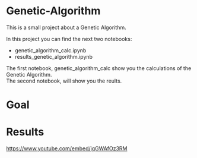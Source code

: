 # Genetic-Algorithm  
This is a small project about a Genetic Algorithm.  
  
In this  project you can find the next two notebooks:  
 - genetic_algorithm_calc.ipynb  
 - results_genetic_algorithm.ipynb  
   
 The first notebook, genetic_algorithm_calc show you the calculations of the Genetic Algorithm.  
 The second notebook, will show you the reults.  
   
   
# Goal

# Results


https://www.youtube.com/embed/jqGWAfOz3RM
